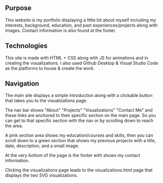## Purpose
This website is my portfolio displaying a little bit about myself including my interests, background, education, and past experiences/projects along with images. Contact information is also found at the footer.  

## Technologies 
This site is made with HTML + CSS along with JS for animations and in creating the visualizations. I also used Github Desktop & Visual Studio Code as the platforms to house & create the work.

## Navigation
The main site displays a simple introduction along with a clickable button that takes you to the visualizations page. 

The nav bar shows "About" "Projects" "Visualizations" "Contact Me" and these links are anchored to their specific section on the main page. So you can get to that specific section with the nav or by scrolling down to reach the area. 

A pink section area shows my education/courses and skills, then you can scroll down to a green section that shows my previous projects with a title, date, description, and a small image.

At the very bottom of the page is the footer with shows my contact information.

Clicking the visualizations page leads to the visualizations.html page that displays the two SVG visualizations. 

